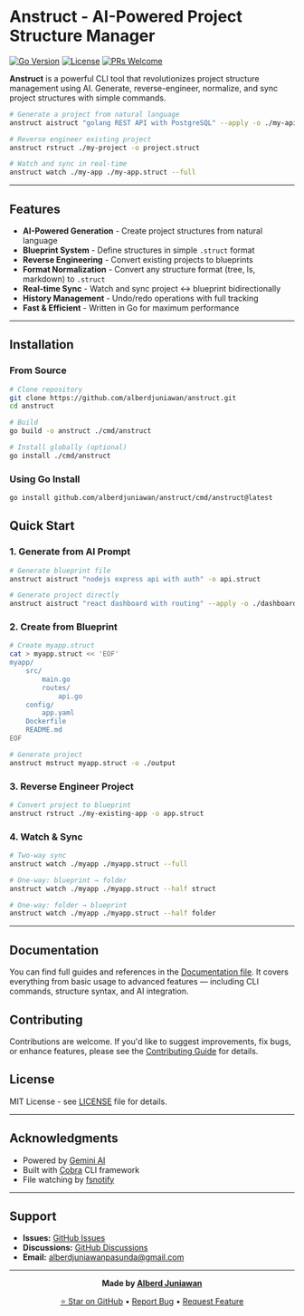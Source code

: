 # Anstruct - AI-Powered Project Structure Manager

[![Go Version](https://img.shields.io/badge/Go-1.21+-00ADD8?style=flat&logo=go)](https://golang.org)
[![License](https://img.shields.io/badge/License-MIT-green.svg)](LICENSE)
[![PRs Welcome](https://img.shields.io/badge/PRs-welcome-brightgreen.svg)](CONTRIBUTING.md)

**Anstruct** is a powerful CLI tool that revolutionizes project structure management using AI. Generate, reverse-engineer, normalize, and sync project structures with simple commands.

```bash
# Generate a project from natural language
anstruct aistruct "golang REST API with PostgreSQL" --apply -o ./my-api

# Reverse engineer existing project
anstruct rstruct ./my-project -o project.struct

# Watch and sync in real-time
anstruct watch ./my-app ./my-app.struct --full
```

---

## Features

- **AI-Powered Generation** - Create project structures from natural language
- **Blueprint System** - Define structures in simple `.struct` format
- **Reverse Engineering** - Convert existing projects to blueprints
- **Format Normalization** - Convert any structure format (tree, ls, markdown) to `.struct`
- **Real-time Sync** - Watch and sync project ↔ blueprint bidirectionally
- **History Management** - Undo/redo operations with full tracking
- **Fast & Efficient** - Written in Go for maximum performance

---

## Installation

### From Source

```bash
# Clone repository
git clone https://github.com/alberdjuniawan/anstruct.git
cd anstruct

# Build
go build -o anstruct ./cmd/anstruct

# Install globally (optional)
go install ./cmd/anstruct
```

### Using Go Install

```bash
go install github.com/alberdjuniawan/anstruct/cmd/anstruct@latest
```

## Quick Start

### 1. Generate from AI Prompt

```bash
# Generate blueprint file
anstruct aistruct "nodejs express api with auth" -o api.struct

# Generate project directly
anstruct aistruct "react dashboard with routing" --apply -o ./dashboard
```

### 2. Create from Blueprint

```bash
# Create myapp.struct
cat > myapp.struct << 'EOF'
myapp/
	src/
		main.go
		routes/
			api.go
	config/
		app.yaml
	Dockerfile
	README.md
EOF

# Generate project
anstruct mstruct myapp.struct -o ./output
```

### 3. Reverse Engineer Project

```bash
# Convert project to blueprint
anstruct rstruct ./my-existing-app -o app.struct
```

### 4. Watch & Sync

```bash
# Two-way sync
anstruct watch ./myapp ./myapp.struct --full

# One-way: blueprint → folder
anstruct watch ./myapp ./myapp.struct --half struct

# One-way: folder → blueprint
anstruct watch ./myapp ./myapp.struct --half folder
```

---

## Documentation

You can find full guides and references in the [Documentation file](https://github.com/alberdjuniawan/anstruct/docs/DOCUMENTATION.md). It covers everything from basic usage to advanced features — including CLI commands, structure syntax, and AI integration.

## Contributing

Contributions are welcome. If you'd like to suggest improvements, fix bugs, or enhance features, please see the [Contributing Guide](https://github.com/alberdjuniawan/anstruct/docs/CONTRIBUTING.md) for details.

## License

MIT License - see [LICENSE](LICENSE) file for details.

---

## Acknowledgments

- Powered by [Gemini AI](https://deepmind.google/technologies/gemini/)
- Built with [Cobra](https://github.com/spf13/cobra) CLI framework
- File watching by [fsnotify](https://github.com/fsnotify/fsnotify)

---

## Support

- **Issues:** [GitHub Issues](https://github.com/alberdjuniawan/anstruct/issues)
- **Discussions:** [GitHub Discussions](https://github.com/alberdjuniawan/anstruct/discussions)
- **Email:** alberdjuniawanpasunda@gmail.com

---

<div align="center">

**Made by [Alberd Juniawan](https://github.com/alberdjuniawan)**

[⭐ Star on GitHub](https://github.com/alberdjuniawan/anstruct) • [Report Bug](https://github.com/alberdjuniawan/anstruct/issues) • [Request Feature](https://github.com/alberdjuniawan/anstruct/issues)

</div>
